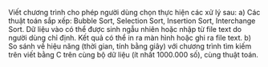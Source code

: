 Viết chương trình cho phép người dùng chọn thực hiện các xử lý sau:
a) Các thuật toán sắp xếp: Bubble Sort, Selection Sort, Insertion Sort, Interchange Sort. Dữ
liệu vào có thể được sinh ngẫu nhiên hoặc nhập từ file text do người dùng chỉ định. Kết
quả có thể in ra màn hình hoặc ghi ra file text.
b) So sánh về hiệu năng (thời gian, tính bằng giây) với chương trình tìm kiếm trên viết bằng
C trên cùng bộ dữ liệu (ít nhất 1000.000 số), cùng thuật toán.
